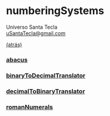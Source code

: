 # numberingSystems
Universo Santa Tecla  
[uSantaTecla@gmail.com](mailto:uSantaTecla@gmail.com)

[(atrás)](../README.md)


### [abacus](./abacus.md)

### [binaryToDecimalTranslator](./binaryToDecimalTranslator.md)

### [decimalToBinaryTranslator](./decimalToBinaryTranslator.md)

### [romanNumerals](./romanNumerals.md)

<!---
### [mycenaeanNumerals](./mycenaeanNumerals.md)

### [egyptianNumerals](./egyptianNumerals.md)

### [sumerianNumerals](./sumerianNumerals.md)
--->